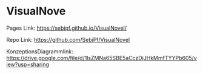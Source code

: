 # VisualNove

Pages Link:
https://sebipf.github.io/VisualNovel/

Repo Link:
https://github.com/SebiPf/VisualNovel

KonzeptionsDiagrammlink:
https://drive.google.com/file/d/1lsZMNa65SBE5aCczDjJHkMmfTYYPb605/view?usp=sharing
